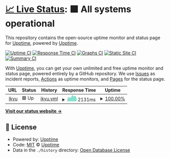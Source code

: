 # [📈 Live Status](https://demo.upptime.js.org): <!--live status--> **🟩 All systems operational**

This repository contains the open-source uptime monitor and status page for [Upptime](https://upptime.js.org), powered by [Upptime](https://github.com/upptime/upptime).

[![Uptime CI](https://github.com/prettybot/monitor/workflows/Uptime%20CI/badge.svg)](https://github.com/prettybot/monitor/actions?query=workflow%3A%22Uptime+CI%22)
[![Response Time CI](https://github.com/prettybot/monitor/workflows/Response%20Time%20CI/badge.svg)](https://github.com/prettybot/monitor/actions?query=workflow%3A%22Response+Time+CI%22)
[![Graphs CI](https://github.com/prettybot/monitor/workflows/Graphs%20CI/badge.svg)](https://github.com/prettybot/monitor/actions?query=workflow%3A%22Graphs+CI%22)
[![Static Site CI](https://github.com/prettybot/monitor/workflows/Static%20Site%20CI/badge.svg)](https://github.com/prettybot/monitor/actions?query=workflow%3A%22Static+Site+CI%22)
[![Summary CI](https://github.com/prettybot/monitor/workflows/Summary%20CI/badge.svg)](https://github.com/prettybot/monitor/actions?query=workflow%3A%22Summary+CI%22)

With [Upptime](https://upptime.js.org), you can get your own unlimited and free uptime monitor and status page, powered entirely by a GitHub repository. We use [Issues](https://github.com/upptime/upptime/issues) as incident reports, [Actions](https://github.com/prettybot/monitor/actions) as uptime monitors, and [Pages](https://demo.upptime.js.org) for the status page.

<!--start: status pages-->
<!-- This summary is generated by Upptime (https://github.com/upptime/upptime) -->
<!-- Do not edit this manually, your changes will be overwritten -->
<!-- prettier-ignore -->
| URL | Status | History | Response Time | Uptime |
| --- | ------ | ------- | ------------- | ------ |
| <img alt="" src="https://icons.duckduckgo.com/ip3/www.ikyu.com.ico" height="13"> [Ikyu](https://www.ikyu.com) | 🟩 Up | [ikyu.yml](https://github.com/prettybot/monitor/commits/HEAD/history/ikyu.yml) | <details><summary><img alt="Response time graph" src="./graphs/ikyu/response-time-week.png" height="20"> 2131ms</summary><br><a href="https://prettybot.github.io/monitor/history/ikyu"><img alt="Response time 2644" src="https://img.shields.io/endpoint?url=https%3A%2F%2Fraw.githubusercontent.com%2Fprettybot%2Fmonitor%2FHEAD%2Fapi%2Fikyu%2Fresponse-time.json"></a><br><a href="https://prettybot.github.io/monitor/history/ikyu"><img alt="24-hour response time 2387" src="https://img.shields.io/endpoint?url=https%3A%2F%2Fraw.githubusercontent.com%2Fprettybot%2Fmonitor%2FHEAD%2Fapi%2Fikyu%2Fresponse-time-day.json"></a><br><a href="https://prettybot.github.io/monitor/history/ikyu"><img alt="7-day response time 2131" src="https://img.shields.io/endpoint?url=https%3A%2F%2Fraw.githubusercontent.com%2Fprettybot%2Fmonitor%2FHEAD%2Fapi%2Fikyu%2Fresponse-time-week.json"></a><br><a href="https://prettybot.github.io/monitor/history/ikyu"><img alt="30-day response time 2699" src="https://img.shields.io/endpoint?url=https%3A%2F%2Fraw.githubusercontent.com%2Fprettybot%2Fmonitor%2FHEAD%2Fapi%2Fikyu%2Fresponse-time-month.json"></a><br><a href="https://prettybot.github.io/monitor/history/ikyu"><img alt="1-year response time 2644" src="https://img.shields.io/endpoint?url=https%3A%2F%2Fraw.githubusercontent.com%2Fprettybot%2Fmonitor%2FHEAD%2Fapi%2Fikyu%2Fresponse-time-year.json"></a></details> | <details><summary><a href="https://prettybot.github.io/monitor/history/ikyu">100.00%</a></summary><a href="https://prettybot.github.io/monitor/history/ikyu"><img alt="All-time uptime 100.00%" src="https://img.shields.io/endpoint?url=https%3A%2F%2Fraw.githubusercontent.com%2Fprettybot%2Fmonitor%2FHEAD%2Fapi%2Fikyu%2Fuptime.json"></a><br><a href="https://prettybot.github.io/monitor/history/ikyu"><img alt="24-hour uptime 100.00%" src="https://img.shields.io/endpoint?url=https%3A%2F%2Fraw.githubusercontent.com%2Fprettybot%2Fmonitor%2FHEAD%2Fapi%2Fikyu%2Fuptime-day.json"></a><br><a href="https://prettybot.github.io/monitor/history/ikyu"><img alt="7-day uptime 100.00%" src="https://img.shields.io/endpoint?url=https%3A%2F%2Fraw.githubusercontent.com%2Fprettybot%2Fmonitor%2FHEAD%2Fapi%2Fikyu%2Fuptime-week.json"></a><br><a href="https://prettybot.github.io/monitor/history/ikyu"><img alt="30-day uptime 100.00%" src="https://img.shields.io/endpoint?url=https%3A%2F%2Fraw.githubusercontent.com%2Fprettybot%2Fmonitor%2FHEAD%2Fapi%2Fikyu%2Fuptime-month.json"></a><br><a href="https://prettybot.github.io/monitor/history/ikyu"><img alt="1-year uptime 100.00%" src="https://img.shields.io/endpoint?url=https%3A%2F%2Fraw.githubusercontent.com%2Fprettybot%2Fmonitor%2FHEAD%2Fapi%2Fikyu%2Fuptime-year.json"></a></details>

<!--end: status pages-->

[**Visit our status website →**](https://demo.upptime.js.org)

## 📄 License

- Powered by: [Upptime](https://github.com/upptime/upptime)
- Code: [MIT](./LICENSE) © [Upptime](https://upptime.js.org)
- Data in the `./history` directory: [Open Database License](https://opendatacommons.org/licenses/odbl/1-0/)

